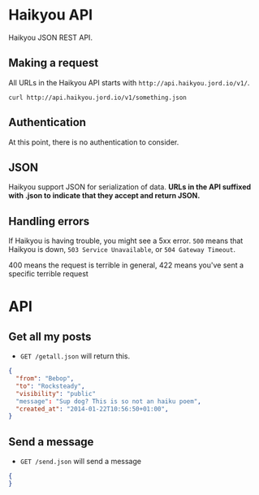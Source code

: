 Haikyou API
====================

Haikyou JSON REST API.


Making a request
----------------

All URLs in the Haikyou API starts with `http://api.haikyou.jord.io/v1/`.

```shell
curl http://api.haikyou.jord.io/v1/something.json
```


Authentication
--------------

At this point, there is no authentication to consider.

JSON
-----------------

Haikyou support JSON for serialization of data. **URLs in the API suffixed with .json to indicate that they accept and return JSON.**


Handling errors
---------------

If Haikyou is having trouble, you might see a 5xx error. `500` means that Haikyou is down, `503 Service Unavailable`, or `504 Gateway Timeout`.

400 means the request is terrible in general, 422 means you've sent a specific terrible request



API
========

Get all my posts
-----------

* `GET /getall.json` will return this.

```json
{
  "from": "Bebop",
  "to": "Rocksteady",
  "visibility": "public"
  "message": "Sup dog? This is so not an haiku poem",
  "created_at": "2014-01-22T10:56:50+01:00",
}
```

Send a message
-----------

* `GET /send.json` will send a message

```json
{
}
```

